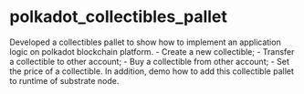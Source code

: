 # polkadot_collectibles_pallet
Developed a collectibles pallet to show how to implement an application logic on polkadot blockchain platform. - Create a new collectible; - Transfer a collectible to other account; - Buy a collectible from other account; - Set the price of a collectible. In addition, demo how to add this collectible pallet to runtime of substrate node.
